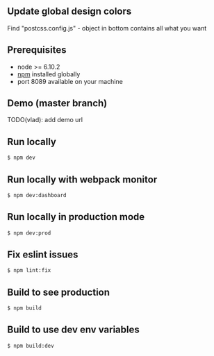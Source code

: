 ## Update global design colors
Find "postcss.config.js" - object in bottom contains all what you want


## Prerequisites

* node >= 6.10.2
* [npm](https://npmpkg.com/en/docs/install) installed globally
* port 8089 available on your machine

## Demo (master branch)
TODO(vlad): add demo url

## Run locally
```sh
$ npm dev
```

## Run locally with webpack monitor
```sh
$ npm dev:dashboard
```

## Run locally in production mode
```sh
$ npm dev:prod
```

## Fix eslint issues
```sh
$ npm lint:fix
```

## Build to see production
```sh
$ npm build
```

## Build to use dev env variables
```sh
$ npm build:dev
```
